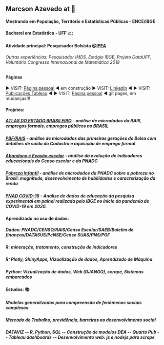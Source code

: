 ## Marcson Azevedo at :office:
#### Mestrando em População, Território e Estatísticas Públicas - ENCE/IBGE
#### Bacharel em Estatística - UFF  📈:

#### Atividade principal: Pesquisador Bolsista @[IPEA](https://www.ipea.gov.br/portal/)
###### Outras experiências: Pesquisador IMDS, Estágio IBGE, Projeto DataUFF, Voluntário Congresso Internacional de Matemática 2018

#### Páginas
:arrow_forward:  VISIT: [Página pessoal](https://www.datascienceportfol.io/marcsonaz) :arrow_backward: em construção
:arrow_forward:  VISIT: [Linkedin](https://www.linkedin.com/in/marcsonazevedo/) :arrow_backward:
:arrow_forward:  VISIT: [Publicações Tableau](https://public.tableau.com/app/profile/marcson/) :arrow_backward:
:arrow_forward:  VISIT: [Página pessoal](https://marcsonaz.github.io/) :arrow_backward: git pages, em mudanças!!!

#### Projetos: 
##### [ATLAS DO ESTADO BRASILEIRO](https://www.ipea.gov.br/atlasestado/) - análise de microdados da RAIS, empregos formais, empregos públicos no BRASIL
##### [PBF/RAIS](https://imdsbrasil.org/bolsa-familia/saida-e-permanencia-no-cadunico) - análise de microdados das primeiras gerações do Bolsa com detalhes de saída do Cadastro e aquisição de emprego formal
##### [Abandono e Evasão escolar](https://imdsbrasil.org/abandono-e-evasao) - análise da evolução de indicadores educacionais do Censo escolar e da PNADC
##### [Pobreza Infantil](https://imdsbrasil.org/criancas-e-adolecentes/magnitude-da-pobreza-e-extrema-pobreza-monetaria-no-brasil) - análise de microdados da PNADC sobre a pobreza no Brasil: magnitude, desenvolvimento de habilidades e caracterização da renda
##### [PNAD COVID-19](https://imdsbrasil.org/apresentacao-detalhe) - Análise de dados de educação da pesquisa experimental em painel realizada pelo IBGE no ínicio da pandemia de COVID-19 em 2020.

#### Aprendizado no uso de dados: 
##### Dados: PNADC/CENSO/RAIS/Censo Escolar/SAEB/Boletim de finanças/DATASUS/PeNSE/Censo SUAS/PNS/POF
##### R: mineração, tratamento, construção de indicadores
##### R: Plotly, ShinyApps, Vizualização de dados, Aprendizado de Máquina
##### Python: Vizualização de dados, Web (DJANGO), scrape, Sistemas embarcados
#### Estudos: :books:
##### Modelos generalizados para compreensão de fenômenos sociais complexos
##### Mercado de Trabalho, previdência, barreiras ao desenvolvimento social
##### DATAVIZ -- R, Python, SQL -- Construção de modelos DEA -- Quarto Pub -- Tableau dashboards -- Desenvolvimento web: js e nodejs para scrape


<!--
**MarcsonAz/MarcsonAz** is a ✨ _special_ ✨ repository because its `README.md` (this file) appears on your GitHub profile.

Here are some ideas to get you started:

- 🔭 I’m currently working on ...
- 🌱 I’m currently learning ...
- 👯 I’m looking to collaborate on ...
- 🤔 I’m looking for help with ...
- 💬 Ask me about ...
- 📫 How to reach me: ...
- 😄 Pronouns: ...
- ⚡ Fun fact: ...
-->
